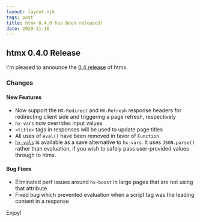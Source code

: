 ```yaml
---
layout: layout.njk
tags: post
title: htmx 0.4.0 has been released!
date: 2020-11-16
---
```


## htmx 0.4.0 Release

I'm pleased to announce the [0.4 release](https://unpkg.com/browse/htmx.org@0.4.0/) of htmx.

### Changes

#### New Features

* Now support the `HX-Redirect` and `HX-Refresh` response headers for redirecting client side and triggering a page refresh, respectively
* `hx-vars` now overrides input values
* `<title>` tags in responses will be used to update page titles
* All uses of `eval()` have been removed in favor of `Function`
* [`hx-vals`](https://htmx.org/attributes/hx-vals) is available as a save alternative to `hx-vars`.  It uses `JSON.parse()` rather than evaluation, if you wish to safely pass user-provided values through to htmx.

#### Bug Fixes

* Eliminated perf issues around `hx-boost` in large pages that are not using that attribute
* Fixed bug which prevented evaluation when a script tag was the leading content in a response

Enjoy!
